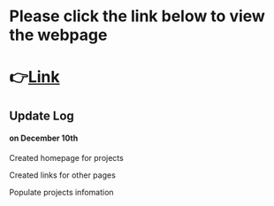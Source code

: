 # Please click the link below to view the webpage

# 👉[Link](http://gaoqian310.github.io)


## Update Log

#### on December 10th

Created homepage for projects

Created links for other pages

Populate projects infomation
